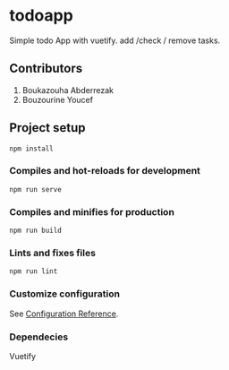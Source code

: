# todoapp

Simple todo App with vuetify.
add /check / remove tasks.

## Contributors
1. Boukazouha Abderrezak
2. Bouzourine Youcef

## Project setup

```
npm install
```

### Compiles and hot-reloads for development

```
npm run serve
```

### Compiles and minifies for production

```
npm run build
```

### Lints and fixes files

```
npm run lint
```

### Customize configuration

See [Configuration Reference](https://cli.vuejs.org/config/).

### Dependecies

Vuetify
